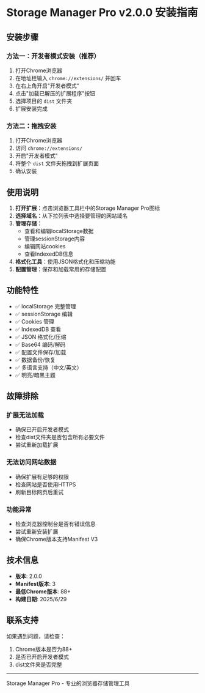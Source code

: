 # Storage Manager Pro v2.0.0 安装指南

## 安装步骤

### 方法一：开发者模式安装（推荐）
1. 打开Chrome浏览器
2. 在地址栏输入 `chrome://extensions/` 并回车
3. 在右上角开启"开发者模式"
4. 点击"加载已解压的扩展程序"按钮
5. 选择项目的 `dist` 文件夹
6. 扩展安装完成

### 方法二：拖拽安装
1. 打开Chrome浏览器
2. 访问 `chrome://extensions/`
3. 开启"开发者模式"
4. 将整个 `dist` 文件夹拖拽到扩展页面
5. 确认安装

## 使用说明

1. **打开扩展**：点击浏览器工具栏中的Storage Manager Pro图标
2. **选择域名**：从下拉列表中选择要管理的网站域名
3. **管理存储**：
   - 查看和编辑localStorage数据
   - 管理sessionStorage内容
   - 编辑网站cookies
   - 查看IndexedDB信息
4. **格式化工具**：使用JSON格式化和压缩功能
5. **配置管理**：保存和加载常用的存储配置

## 功能特性

- ✅ localStorage 完整管理
- ✅ sessionStorage 编辑
- ✅ Cookies 管理
- ✅ IndexedDB 查看
- ✅ JSON 格式化/压缩
- ✅ Base64 编码/解码
- ✅ 配置文件保存/加载
- ✅ 数据备份/恢复
- ✅ 多语言支持（中文/英文）
- ✅ 明亮/暗黑主题

## 故障排除

### 扩展无法加载
- 确保已开启开发者模式
- 检查dist文件夹是否包含所有必要文件
- 尝试重新加载扩展

### 无法访问网站数据
- 确保扩展有足够的权限
- 检查网站是否使用HTTPS
- 刷新目标网页后重试

### 功能异常
- 检查浏览器控制台是否有错误信息
- 尝试重新安装扩展
- 确保Chrome版本支持Manifest V3

## 技术信息

- **版本**: 2.0.0
- **Manifest版本**: 3
- **最低Chrome版本**: 88+
- **构建日期**: 2025/6/29

## 联系支持

如果遇到问题，请检查：
1. Chrome版本是否为88+
2. 是否已开启开发者模式
3. dist文件夹是否完整

---
Storage Manager Pro - 专业的浏览器存储管理工具
